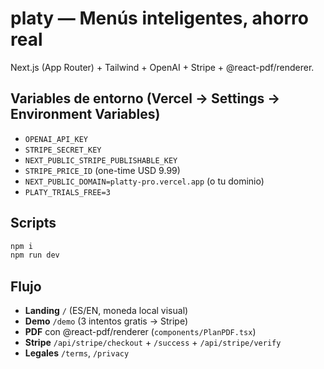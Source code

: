 # platy — Menús inteligentes, ahorro real

Next.js (App Router) + Tailwind + OpenAI + Stripe + @react-pdf/renderer.

## Variables de entorno (Vercel → Settings → Environment Variables)
- `OPENAI_API_KEY`
- `STRIPE_SECRET_KEY`
- `NEXT_PUBLIC_STRIPE_PUBLISHABLE_KEY`
- `STRIPE_PRICE_ID` (one-time USD 9.99)
- `NEXT_PUBLIC_DOMAIN=platty-pro.vercel.app` (o tu dominio)
- `PLATY_TRIALS_FREE=3`

## Scripts
```bash
npm i
npm run dev
```

## Flujo
- **Landing** `/` (ES/EN, moneda local visual)
- **Demo** `/demo` (3 intentos gratis → Stripe)
- **PDF** con @react-pdf/renderer (`components/PlanPDF.tsx`)
- **Stripe** `/api/stripe/checkout` + `/success` + `/api/stripe/verify`
- **Legales** `/terms`, `/privacy`

